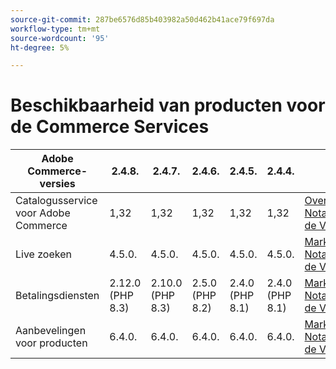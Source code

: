 ```yaml
---
source-git-commit: 287be6576d85b403982a50d462b41ace79f697da
workflow-type: tm+mt
source-wordcount: '95'
ht-degree: 5%

---
```

# Beschikbaarheid van producten voor de Commerce Services


<table style="table-layout:auto">
  <thead>
    <tr>
      <th>Adobe Commerce-versies</th>
      <th>2.4.8.</th>
      <th>2.4.7.</th>
      <th>2.4.6.</th>
      <th>2.4.5.</th>
      <th>2.4.4.</th>
      <th></th>
    </tr>
  </thead>
  <tbody>
      <tr>
          <td>Catalogusservice voor Adobe Commerce</td>
          <td>1,32</td>
          <td>1,32</td>
          <td>1,32</td>
          <td>1,32</td>
          <td>1,32</td>
          <td>
              <a href="https://experienceleague.adobe.com/nl/docs/commerce/catalog-service/guide-overview"> Overzicht </a><br/>
              <a href="https://experienceleague.adobe.com/nl/docs/commerce/catalog-service/release-notes"> Nota's van de Versie </a><br/>
          </td>
      </tr>
      <tr>
          <td>Live zoeken</td>
          <td>4.5.0.</td>
          <td>4.5.0.</td>
          <td>4.5.0.</td>
          <td>4.5.0.</td>
          <td>4.5.0.</td>
          <td>
              <a href="https://commercemarketplace.adobe.com/magento-live-search.html"> Marketplace </a><br/>
              <a href="https://experienceleague.adobe.com/nl/docs/commerce/live-search/release-notes"> Nota's van de Versie </a><br/>
          </td>
      </tr>
      <tr>
          <td>Betalingsdiensten</td>
          <td>2.12.0 (PHP 8.3)</td>
          <td>2.10.0 (PHP 8.3)</td>
          <td>2.5.0 (PHP 8.2)</td>
          <td>2.4.0 (PHP 8.1)</td>
          <td>2.4.0 (PHP 8.1)</td>
          <td>
              <a href="https://commercemarketplace.adobe.com/magento-payment-services.html"> Marketplace </a><br/>
              <a href="https://experienceleague.adobe.com/nl/docs/commerce/payment-services/release-notes"> Nota's van de Versie </a><br/>
          </td>
      </tr>
      <tr>
          <td>Aanbevelingen voor producten</td>
          <td>6.4.0.</td>
          <td>6.4.0.</td>
          <td>6.4.0.</td>
          <td>6.4.0.</td>
          <td>6.4.0.</td>
          <td>
              <a href="https://commercemarketplace.adobe.com/magento-product-recommendations.html"> Marketplace </a><br/>
              <a href="https://experienceleague.adobe.com/nl/docs/commerce/product-recommendations/release-notes"> Nota's van de Versie </a><br/>
          </td>
      </tr>
  </tbody>
</table>
